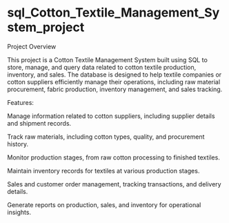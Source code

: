 # sql_Cotton_Textile_Management_System_project

Project Overview

This project is a Cotton Textile Management System built using SQL to store, manage, and query data related to cotton textile production, inventory, and sales. The database is designed to help textile companies or cotton suppliers efficiently manage their operations, including raw material procurement, fabric production, inventory management, and sales tracking.

Features:

Manage information related to cotton suppliers, including supplier details and shipment records.

Track raw materials, including cotton types, quality, and procurement history.

Monitor production stages, from raw cotton processing to finished textiles.

Maintain inventory records for textiles at various production stages.

Sales and customer order management, tracking transactions, and delivery details.

Generate reports on production, sales, and inventory for operational insights.
